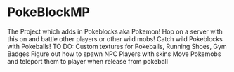 # PokeBlockMP
The Project which adds in Pokeblocks aka Pokemon! Hop on a server with this on and battle other players or other wild mobs!
Catch wild Pokeblocks with Pokeballs! 
TO DO:
Custom textures for Pokeballs, Running Shoes, Gym Badges
Figure out how to spawn NPC Players with skins
Move Pokemobs and teleport them to player when release from pokeball

